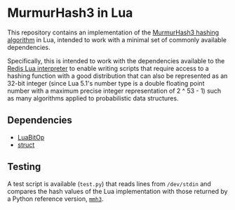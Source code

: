 MurmurHash3 in Lua
==================

This repository contains an implementation of the [MurmurHash3 hashing
algorithm](https://en.wikipedia.org/wiki/MurmurHash) in Lua, intended to work
with a minimal set of commonly available dependencies.

Specifically, this is intended to work with the dependencies available to the
[Redis Lua interpreter](http://redis.io/commands/EVAL) to enable writing
scripts that require access to a hashing function with a good distribution that
can also be represented as an 32-bit integer (since Lua 5.1's number type is a
double floating point number with a maximum precise integer representation of 2
^ 53 - 1) such as many algorithms applied to probabilistic data structures.

Dependencies
------------

* [LuaBitOp](https://luarocks.org/modules/luarocks/luabitop)
* [struct](https://luarocks.org/modules/luarocks/struct)

Testing
-------

A test script is available (`test.py`) that reads lines from `/dev/stdin` and
compares the hash values of the Lua implementation with those returned by a
Python reference version, [`mmh3`](https://pypi.python.org/pypi/mmh3/2.0).
